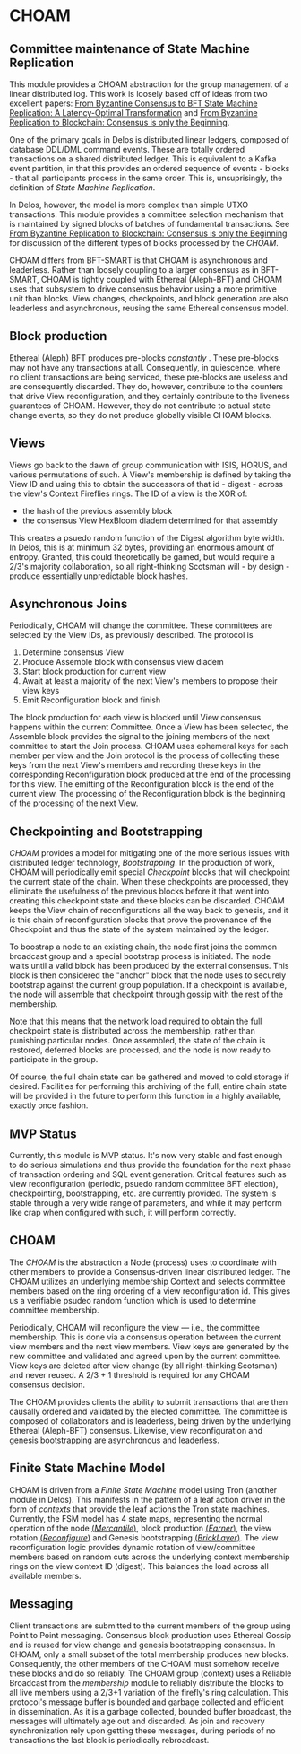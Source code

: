 # CHOAM

## Committee maintenance of State Machine Replication

This module provides a CHOAM abstraction for the group management of a linear distributed log. This work is loosely
based off of ideas from two excellent
papers: [From Byzantine Consensus to BFT State Machine Replication: A Latency-Optimal Transformation](https://www.researchgate.net/profile/Alysson_Bessani/publication/254037731_From_Byzantine_Consensus_to_BFT_State_Machine_Replication_A_Latency-Optimal_Transformation/links/562f872108ae4742240af924/From-Byzantine-Consensus-to-BFT-State-Machine-Replication-A-Latency-Optimal-Transformation.pdf)
and [From Byzantine Replication to Blockchain: Consensus is only the Beginning](https://arxiv.org/abs/2004.14527).

One of the primary goals in Delos is distributed linear ledgers, composed of database DDL/DML command events. These are
totally ordered transactions on a shared distributed ledger. This is equivalent to a Kafka event partition, in that this
provides an ordered sequence of events - blocks - that all participants process in the same order. This is,
unsuprisingly, the definition of _State Machine Replication_.

In Delos, however, the model is more complex than simple UTXO transactions. This module provides a committee selection
mechanism that is maintained by signed blocks of batches of fundamental
transactions.
See [From Byzantine Replication to Blockchain: Consensus is only the Beginning](https://arxiv.org/abs/2004.14527) for
discussion of the different types of blocks processed by the _CHOAM_.

CHOAM differs from BFT-SMART is that CHOAM is asynchronous and leaderless. Rather than loosely coupling to a larger
consensus as in BFT-SMART, CHOAM is tightly coupled with Ethereal (Aleph-BFT) and CHOAM uses that subsystem to drive
consensus behavior using a more primitive unit than blocks. View changes, checkpoints, and block generation are also
leaderless and asynchronous, reusing the same Ethereal consensus model.

## Block production

Ethereal (Aleph) BFT produces pre-blocks _constantly_ . These pre-blocks may not have any transactions at all.
Consequently, in quiescence, where no client transactions are being serviced, these pre-blocks are useless and are
consequently discarded. They do, however, contribute to the counters that drive View reconfiguration, and they certainly
contribute to the liveness guarantees of CHOAM. However, they do not contribute to actual state change events, so they
do
not produce globally visible CHOAM blocks.

## Views

Views go back to the dawn of group communication with ISIS, HORUS, and various permutations of such. A View's membership
is defined by taking the View ID and using this to obtain the successors of that id - digest - across the view's Context
Fireflies
rings. The ID of a view is the XOR of:

* the hash of the previous assembly block
* the consensus View HexBloom diadem determined for that assembly

This creates a psuedo random function of the Digest algorithm byte width. In Delos, this is at minimum
32 bytes, providing an enormous amount of entropy. Granted, this could theoretically be gamed, but would require a 2/3's
majority
collaboration, so all right-thinking Scotsman will - by design - produce essentially unpredictable block hashes.

## Asynchronous Joins

Periodically, CHOAM will change the committee. These committees are selected by the View IDs, as previously described.
The protocol is

1. Determine consensus View
2. Produce Assemble block with consensus view diadem
3. Start block production for current view
4. Await at least a majority of the next View's members to propose their view keys
5. Emit Reconfiguration block and finish

The block production for each view is blocked until View consensus happens within the current Committee. Once a View has
been selected, the Assemble block provides the signal to the joining members of the next committee to start the Join
process.
CHOAM uses ephemeral keys for each member per view and the Join protocol is the process of collecting these keys from
the next View's members and recording these keys in the corresponding Reconfiguration block produced at the end of the
processing for this view. The emitting of the Reconfiguration block is the end of the current view. The processing
of the Reconfiguration block is the beginning of the processing of the next View.

## Checkpointing and Bootstrapping

_CHOAM_  provides a model for mitigating one of the more serious issues with distributed ledger technology,
*Bootstrapping*.
In the production of work, CHOAM will periodically emit special _Checkpoint_ blocks that will checkpoint the current
state
of the chain. When these checkpoints are processed, they eliminate the usefulness of the previous blocks before it that
went into
creating this checkpoint state and these blocks can be discarded. CHOAM keeps the View chain of reconfigurations
all the way back to genesis, and it is this chain of reconfiguration blocks that prove the provenance of the Checkpoint
and thus the state of the system maintained by the ledger.

To boostrap a node to an existing chain, the node first joins the common broadcast group and a special bootstrap process
is initiated. The node waits until a valid block has been produced by the external consensus. This block is then
considered the "anchor" block that the node uses to securely bootstrap against the current group population. If a
checkpoint is available, the node will assemble that checkpoint through gossip with the rest of the membership.

Note that this means that the network load required to obtain the full checkpoint state is distributed across the
membership, rather than punishing particular nodes. Once assembled, the state of the chain is restored, deferred
blocks are processed, and the node is now ready to participate in the group.

Of course, the full chain state can be gathered and moved to cold storage if desired. Facilities for performing this
archiving of the full, entire chain state will be provided in the future to perform this function in a highly available,
exactly once fashion.

## MVP Status

Currently, this module is MVP status. It's now very stable and fast enough to do serious simulations and thus provide
the
foundation for the next phase of transaction ordering and SQL event generation. Critical features such as view
reconfiguration (periodic, psuedo random committee BFT election), checkpointing, bootstrapping, etc. are currently
provided. The system is stable through a very wide range of parameters, and while it may perform like crap when
configured
with such, it will perform correctly.

## CHOAM

The _CHOAM_ is the abstraction a Node (process) uses to coordinate with other members to provide a Consensus-driven
linear distributed ledger. The CHOAM utilizes an underlying membership Context and selects committee members based on
the ring ordering of a view reconfiguration id. This gives us a verifiable psudeo random function which is used to
determine committee membership.

Periodically, CHOAM will reconfigure the view — i.e., the committee membership. This is done via a consensus operation
between the current view members and the next view members. View keys are generated by the new committee and validated
and agreed upon by the current committee. View keys are deleted after view change (by all right-thinking Scotsman) and
never reused. A 2/3 + 1 threshold is required for any CHOAM consensus decision.

The CHOAM provides clients the ability to submit transactions that are then causally ordered and validated by the
elected committee. The committee is composed of collaborators and is leaderless, being driven by the underlying
Ethereal (Aleph-BFT) consensus. Likewise, view reconfiguration and genesis bootstrapping are asynchronous and
leaderless.

## Finite State Machine Model

CHOAM is driven from a _Finite State Machine_ model using Tron (another module in Delos). This manifests in the pattern
of a leaf action driver in the form of _contexts_ that provide the leaf actions the Tron state machines. Currently, the
FSM model has 4 state maps, representing the normal operation of the
node [(*Mercantile*)](src/main/java/com.hellblazer.delos/choam/fsm/Combine.java),
block production [(*Earner*)](src/main/java/com.hellblazer.delos/choam/fsm/Driven.java),
the view rotation [(*Reconfigure*)](src/main/java/com.hellblazer.delos/choam/fsm/Reconfiguration.java)
and Genesis bootstrapping [(*BrickLayer*)](src/main/java/com.hellblazer.delos/choam/fsm/Genesis.java).
The view reconfiguration logic provides
dynamic rotation of view/committee members based on random cuts across the underlying context membership rings on the
view context ID (digest). This balances the load across all available members.

## Messaging

Client transactions are submitted to the current members of the group using Point to Point messaging. Consensus block
production
uses Ethereal Gossip and is reused for view change and genesis bootstrapping consensus. In
CHOAM, only a small subset of the total membership produces new blocks. Consequently, the other members of the CHOAM
must
somehow receive these blocks and do so reliably. The CHOAM group (context) uses a Reliable Broadcast from the
_membership_ module to reliably distribute the blocks to all live members using a 2/3+1 variation of the firefly's ring
calculation. This protocol's message buffer is bounded and garbage collected and efficient in dissemination. As it is
a garbage collected, bounded buffer broadcast, the messages will ultimately age out and discarded. As join and recovery
synchronization rely upon getting these messages, during periods of no transactions the last block is periodically
rebroadcast.
